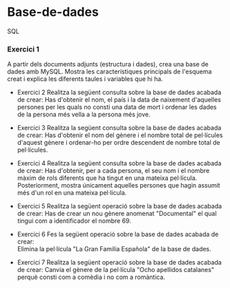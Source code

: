 # Base-de-dades
SQL

### Exercici 1
A partir dels documents adjunts (estructura i dades), crea una base de dades amb MySQL. Mostra les característiques principals de l'esquema creat i explica les diferents taules i variables que hi ha.

- Exercici 2
Realitza la següent consulta sobre la base de dades acabada de crear: 
Has d'obtenir el nom, el país i la data de naixement d'aquelles persones per les quals no consti una data de mort i ordenar les dades de la persona més vella a la persona més jove.

- Exercici 3
Realitza la següent consulta sobre la base de dades acabada de crear: 
Has d'obtenir el nom del gènere i el nombre total de pel·lícules d'aquest gènere i ordenar-ho per ordre descendent de nombre total de pel·lícules.  

- Exercici 4
Realitza la següent consulta sobre la base de dades acabada de crear: 
Has d'obtenir, per a cada persona, el seu nom i el nombre màxim de rols diferents que ha tingut en una mateixa pel·lícula. 
Posteriorment, mostra únicament aquelles persones que hagin assumit més d'un rol en una mateixa pel·lícula.

- Exercici 5
Realitza la següent operació sobre la base de dades acabada de crear: 
Has de crear un nou gènere anomenat "Documental" el qual tingui com a identificador el nombre 69.

- Exercici 6
Fes la següent operació sobre la base de dades acabada de crear:  
Elimina la pel·lícula "La Gran Familia Española" de la base de dades.

- Exercici 7
Realitza la següent operació sobre la base de dades acabada de crear: 
Canvia el gènere de la pel·lícula "Ocho apellidos catalanes" perquè consti com a comèdia i no com a romàntica.
